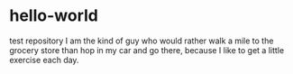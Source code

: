 # hello-world
test repository
I am the kind of guy who would rather walk a mile to the grocery store than hop in my car and go there, because I like to get a little exercise each day. 

